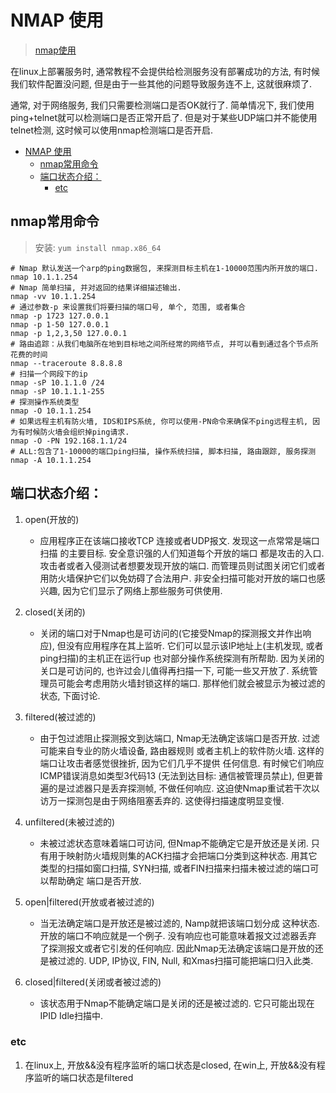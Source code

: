# NMAP 使用
> [nmap使用](http://wooyun.jozxing.cc/static/drops/tips-2002.html)

在linux上部署服务时, 通常教程不会提供给检测服务没有部署成功的方法, 有时候我们软件配置没问题, 但是由于一些其他的问题导致服务连不上, 这就很麻烦了. 

通常, 对于网络服务, 我们只需要检测端口是否OK就行了. 简单情况下, 我们使用ping+telnet就可以检测端口是否正常开启了. 但是对于某些UDP端口并不能使用telnet检测, 这时候可以使用nmap检测端口是否开启. 

<!-- TOC -->

- [NMAP 使用](#nmap-使用)
    - [nmap常用命令](#nmap常用命令)
    - [端口状态介绍：](#端口状态介绍)
        - [etc](#etc)

<!-- /TOC -->

## nmap常用命令
> 安装: `yum install nmap.x86_64`

````
# Nmap 默认发送一个arp的ping数据包, 来探测目标主机在1-10000范围内所开放的端口. 
nmap 10.1.1.254
# Nmap 简单扫描, 并对返回的结果详细描述输出. 
nmap -vv 10.1.1.254  
# 通过参数-p 来设置我们将要扫描的端口号, 单个, 范围, 或者集合
nmap -p 1723 127.0.0.1
nmap -p 1-50 127.0.0.1
nmap -p 1,2,3,50 127.0.0.1
# 路由追踪：从我们电脑所在地到目标地之间所经常的网络节点, 并可以看到通过各个节点所花费的时间
nmap --traceroute 8.8.8.8
# 扫描一个网段下的ip
nmap -sP 10.1.1.0 /24
nmap -sP 10.1.1.1-255
# 探测操作系统类型
nmap -O 10.1.1.254
# 如果远程主机有防火墙, IDS和IPS系统, 你可以使用-PN命令来确保不ping远程主机, 因为有时候防火墙会组织掉ping请求.
nmap -O -PN 192.168.1.1/24
# ALL:包含了1-10000的端口ping扫描, 操作系统扫描, 脚本扫描, 路由跟踪, 服务探测
nmap -A 10.1.1.254
````
## 端口状态介绍：

1. open(开放的)
    - 应用程序正在该端口接收TCP 连接或者UDP报文. 发现这一点常常是端口扫描 的主要目标. 安全意识强的人们知道每个开放的端口 都是攻击的入口. 攻击者或者入侵测试者想要发现开放的端口.  而管理员则试图关闭它们或者用防火墙保护它们以免妨碍了合法用户.  非安全扫描可能对开放的端口也感兴趣, 因为它们显示了网络上那些服务可供使用. 

2. closed(关闭的)
    - 关闭的端口对于Nmap也是可访问的(它接受Nmap的探测报文并作出响应),  但没有应用程序在其上监听.  它们可以显示该IP地址上(主机发现, 或者ping扫描)的主机正在运行up 也对部分操作系统探测有所帮助.  因为关闭的关口是可访问的, 也许过会儿值得再扫描一下, 可能一些又开放了.  系统管理员可能会考虑用防火墙封锁这样的端口.  那样他们就会被显示为被过滤的状态, 下面讨论. 

3. filtered(被过滤的)
    - 由于包过滤阻止探测报文到达端口,  Nmap无法确定该端口是否开放. 过滤可能来自专业的防火墙设备, 路由器规则 或者主机上的软件防火墙. 这样的端口让攻击者感觉很挫折, 因为它们几乎不提供 任何信息. 有时候它们响应ICMP错误消息如类型3代码13 (无法到达目标: 通信被管理员禁止), 但更普遍的是过滤器只是丢弃探测帧,  不做任何响应.  这迫使Nmap重试若干次以访万一探测包是由于网络阻塞丢弃的.  这使得扫描速度明显变慢. 

4. unfiltered(未被过滤的)
    - 未被过滤状态意味着端口可访问, 但Nmap不能确定它是开放还是关闭.  只有用于映射防火墙规则集的ACK扫描才会把端口分类到这种状态.  用其它类型的扫描如窗口扫描, SYN扫描, 或者FIN扫描来扫描未被过滤的端口可以帮助确定 端口是否开放. 

5. open|filtered(开放或者被过滤的)
    - 当无法确定端口是开放还是被过滤的, Namp就把该端口划分成 这种状态. 开放的端口不响应就是一个例子. 没有响应也可能意味着报文过滤器丢弃 了探测报文或者它引发的任何响应. 因此Nmap无法确定该端口是开放的还是被过滤的.  UDP, IP协议,  FIN, Null, 和Xmas扫描可能把端口归入此类. 

6. closed|filtered(关闭或者被过滤的)
    - 该状态用于Nmap不能确定端口是关闭的还是被过滤的.  它只可能出现在IPID Idle扫描中. 

### etc
1. 在linux上, 开放&&没有程序监听的端口状态是closed, 在win上, 开放&&没有程序监听的端口状态是filtered
